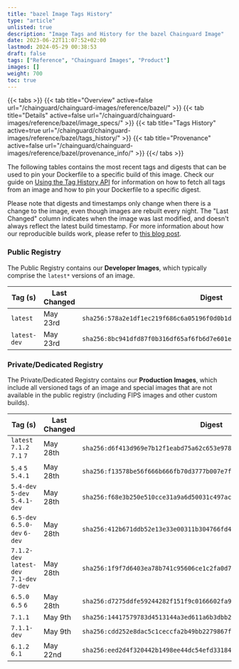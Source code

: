 ```yaml
---
title: "bazel Image Tags History"
type: "article"
unlisted: true
description: "Image Tags and History for the bazel Chainguard Image"
date: 2023-06-22T11:07:52+02:00
lastmod: 2024-05-29 00:38:53
draft: false
tags: ["Reference", "Chainguard Images", "Product"]
images: []
weight: 700
toc: true
---
```


{{< tabs >}}
{{< tab title="Overview" active=false url="/chainguard/chainguard-images/reference/bazel/" >}}
{{< tab title="Details" active=false url="/chainguard/chainguard-images/reference/bazel/image_specs/" >}}
{{< tab title="Tags History" active=true url="/chainguard/chainguard-images/reference/bazel/tags_history/" >}}
{{< tab title="Provenance" active=false url="/chainguard/chainguard-images/reference/bazel/provenance_info/" >}}
{{</ tabs >}}

The following tables contains the most recent tags and digests that can be used to pin your Dockerfile to a specific build of this image. Check our guide on [Using the Tag History API](/chainguard/chainguard-images/using-the-tag-history-api/) for information on how to fetch all tags from an image and how to pin your Dockerfile to a specific digest.

Please note that digests and timestamps only change when there is a change to the image, even though images are rebuilt every night. The "Last Changed" column indicates when the image was last modified, and doesn't always reflect the latest build timestamp. For more information about how our reproducible builds work, please refer to [this blog post](https://www.chainguard.dev/unchained/reproducing-chainguards-reproducible-image-builds).

### Public Registry
The Public Registry contains our **Developer Images**, which typically comprise the `latest*` versions of an image.

| Tag (s)       | Last Changed | Digest                                                                    |
|---------------|--------------|---------------------------------------------------------------------------|
|  `latest`     | May 23rd     | `sha256:578a2e1df1ec219f686c6a05196f0d0b1d28ea411effb32cf50f509f0ebed0ce` |
|  `latest-dev` | May 23rd     | `sha256:8bc941dfd87f0b316df65af6fb6d7e601e79d4793df1fdb0dd662474eb689992` |


### Private/Dedicated Registry
The Private/Dedicated Registry contains our **Production Images**, which include all versioned tags of an image and special images that are not available in the public registry (including FIPS images and other custom builds).

| Tag (s)                                     | Last Changed | Digest                                                                    |
|---------------------------------------------|--------------|---------------------------------------------------------------------------|
|  `latest` `7.1.2` `7.1` `7`                 | May 28th     | `sha256:d6f413d969e7b12f1eabd75a62c653e978ef29f0fd7d562c8e020e00818e6c2b` |
|  `5.4` `5` `5.4.1`                          | May 28th     | `sha256:f13578be56f666b666fb70d3777b007e7fb27894c952b9539baffbfe908265e3` |
|  `5.4-dev` `5-dev` `5.4.1-dev`              | May 28th     | `sha256:f68e3b250e510cce31a9a6d50031c497ac0ccedade28ca46d0f8b86b5d2a09f6` |
|  `6.5-dev` `6.5.0-dev` `6-dev`              | May 28th     | `sha256:412b671ddb52e13e33e00311b304766fd4f7dc624f587798caba513bbe6f41cd` |
|  `7.1.2-dev` `latest-dev` `7.1-dev` `7-dev` | May 28th     | `sha256:1f9f7d6403ea78b741c95606ce1c2fa0d7e13e09d08660a1334e12510ab1ab2f` |
|  `6.5.0` `6.5` `6`                          | May 28th     | `sha256:d7275ddfe59244282f151f9c0166602fa9a31ed15969d94e06cdd941c7373204` |
|  `7.1.1`                                    | May 9th      | `sha256:14417579783d4513144a3ed611a6b3dbb2c5cc51453ad7c11cf3cdb595d737b2` |
|  `7.1.1-dev`                                | May 9th      | `sha256:cdd252e8dac5c1ceccfa2b49bb2279867f4c5686a559e40122327b9b37a114f7` |
|  `6.1.2` `6.1`                              | May 22nd     | `sha256:eed2d4f320442b1498ee44dc54efd331844d9e2c7ec1a2ff0458bd2762172d0c` |

